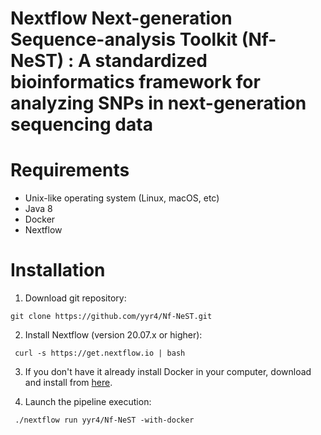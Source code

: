# Nextflow Next-generation Sequence-analysis Toolkit (Nf-NeST) : A standardized bioinformatics framework for analyzing SNPs in next-generation sequencing data


# Requirements
- Unix-like operating system (Linux, macOS, etc)
- Java 8
- Docker
- Nextflow

# Installation

1. Download git repository:

```
git clone https://github.com/yyr4/Nf-NeST.git

```
2. Install Nextflow (version 20.07.x or higher):

```
 curl -s https://get.nextflow.io | bash

```
3. If you don't have it already install Docker in your computer, download and install from [here](https://docs.docker.com/).  

4. Launch the pipeline execution:
```
 ./nextflow run yyr4/Nf-NeST -with-docker
```